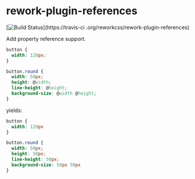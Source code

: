 rework-plugin-references
====================

[![Build Status](https://travis-ci.org/reworkcss/rework-plugin-references.png)](https://travis-ci
.org/reworkcss/rework-plugin-references)

Add property reference support.

```css
button {
  width: 120px;
}

button.round {
  width: 50px;
  height: @width;
  line-height: @height;
  background-size: @width @height;
}
```

yields:

```css
button {
  width: 120px
}

button.round {
  width: 50px;
  height: 50px;
  line-height: 50px;
  background-size: 50px 50px
}
```
